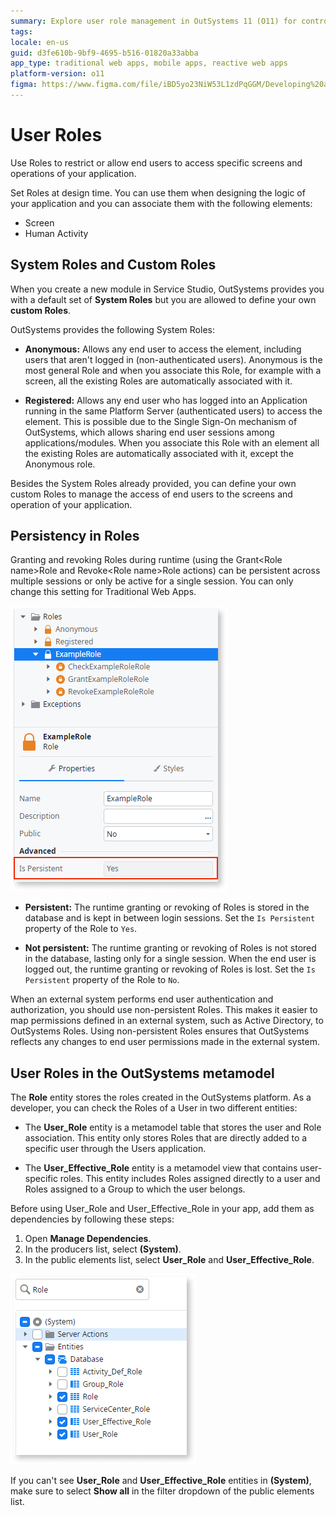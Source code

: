 ```yaml
---
summary: Explore user role management in OutSystems 11 (O11) for controlling access to application screens and operations.
tags: 
locale: en-us
guid: d3fe610b-9bf9-4695-b516-01820a33abba
app_type: traditional web apps, mobile apps, reactive web apps
platform-version: o11
figma: https://www.figma.com/file/iBD5yo23NiW53L1zdPqGGM/Developing%20an%20Application?node-id=280:114
---
```


# User Roles

Use Roles to restrict or allow end users to access specific screens and operations of your application.

Set Roles at design time. You can use them when designing the logic of your application and you can associate them with the following elements:

* Screen
* Human Activity

## System Roles and Custom Roles

When you create a new module in Service Studio, OutSystems provides you with a default set of **System Roles** but you are allowed to define your own **custom Roles**.

OutSystems provides the following System Roles:

* **Anonymous:** Allows any end user to access the element, including users that aren't logged in (non-authenticated users). Anonymous is the most general Role and when you associate this Role, for example with a screen, all the existing Roles are automatically associated with it.

* **Registered:** Allows any end user who has logged into an Application running in the same Platform Server (authenticated users) to access the element. This is possible due to the Single Sign-On mechanism of OutSystems, which allows sharing end user sessions among applications/modules. When you associate this Role with an element all the existing Roles are automatically associated with it, except the Anonymous role.

Besides the System Roles already provided, you can define your own custom Roles to manage the access of end users to the screens and operation of your application.

## Persistency in Roles

Granting and revoking Roles during runtime (using the Grant&lt;Role name&gt;Role and Revoke&lt;Role name&gt;Role actions) can be persistent across multiple sessions or only be active for a single session. You can only change this setting for Traditional Web Apps.

![Screenshot showing the 'Is Persistent' property settings for Roles in Service Studio](images/role-ispersistent-ss.png "Role Persistence Setting in Service Studio")

* **Persistent:** The runtime granting or revoking of Roles is stored in the database and is kept in between login sessions. Set the `Is Persistent` property of the Role to `Yes`.

* **Not persistent:** The runtime granting or revoking of Roles is not stored in the database, lasting only for a single session. When the end user is logged out, the runtime granting or revoking of Roles is lost. Set the `Is Persistent` property of the Role to `No`.

<div class="info" markdown="1">

When an external system performs end user authentication and authorization, you should use non-persistent Roles. This makes it easier to map permissions defined in an external system, such as Active Directory, to OutSystems Roles. Using non-persistent Roles ensures that OutSystems reflects any changes to end user permissions made in the external system.

</div>

## User Roles in the OutSystems metamodel

The **Role** entity stores the roles created in the OutSystems platform. As a developer, you can check the Roles of a User in two different entities:

* The **User_Role** entity is a metamodel table that stores the user and Role association. This entity only stores Roles that are directly added to a specific user through the Users application.

* The **User_Effective_Role** entity is a metamodel view that contains user-specific roles. This entity includes Roles assigned directly to a user and Roles assigned to a Group to which the user belongs.

Before using User_Role and User_Effective_Role in your app, add them as dependencies by following these steps:

1. Open **Manage Dependencies**.
1. In the producers list, select **(System)**.
1. In the public elements list, select **User_Role** and **User_Effective_Role**.

![Screenshot of the OutSystems metamodel displaying User_Role and User_Effective_Role entities](images/roles-metamodel-ss.png "User Roles in the OutSystems Metamodel")

<div class="info" markdown="1">

If you can't see **User_Role** and **User_Effective_Role** entities in **(System)**, make sure to select **Show all** in the filter dropdown of the public elements list.

</div>
